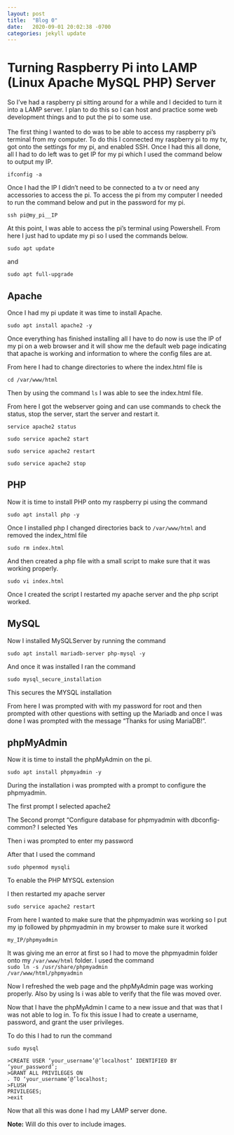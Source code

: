 ```yaml
---
layout: post
title:  "Blog 0"
date:   2020-09-01 20:02:38 -0700
categories: jekyll update
---
```

<h1>Turning Raspberry Pi into LAMP (Linux Apache MySQL PHP) Server</h1>
<p>
So I’ve had a raspberry pi sitting around for a while and I decided to turn it into a LAMP server. I plan to do this so I can host and practice some web development things and to put the pi to some use.
<br><br>
The first thing I wanted to do was to be able to access my raspberry pi’s terminal from my computer. To do this I connected my raspberry pi to my tv, got onto the settings for my pi, and enabled SSH. Once I had this all done, all I had to do left was to get IP for my pi which I used the command below to output my IP.
</p>

<code>ifconfig -a</code>

<p>
Once I had the IP I didn’t need to be connected to a tv or need any accessories to access the pi. To access the pi from my computer I needed to run the command below and put in the password for my pi.
</p>

<code>ssh pi@my_pi__IP</code>

At this point, I was able to access the pi’s terminal using Powershell. From here I just had to update my pi so I used the commands below.

<code>sudo apt update</code>

and

<code>sudo apt full-upgrade</code>

<h2>Apache</h2>

Once I had my pi update it was time to install Apache.

<code>sudo apt install apache2 -y</code> 

Once everything has finished installing all I have to do now is use the IP of my pi on a web browser and it will show me the default web page indicating that apache is working and information to where the config files are at. 

From here I had to change directories to where the index.html file is

<code>cd /var/www/html</code>

Then by using the command <code>ls</code> I was able to see the index.html file. 

From here I got the webserver going and can use commands to check the status, stop the server, start the server and restart it.

<code>service apache2 status</code>

<code>sudo service apache2 start</code>

<code>sudo service apache2 restart</code>

<code>sudo service apache2 stop</code>

<h2>PHP</h2> 

Now it is time to install PHP onto my raspberry pi using the command 

<code>sudo apt install php -y</code>

Once I installed php I changed directories back to <code>/var/www/html</code> and removed the index_html file

<code>sudo rm index.html</code> 

And then created a php file with a small script to make sure that it was working properly.

<code>sudo vi index.html</code>

Once I created the script I restarted my apache server and the php script worked. 

<h2>MySQL</h2>

Now I installed MySQLServer by running the command

<code>sudo apt install mariadb-server php-mysql -y</code>

And once it was installed I ran the command 

<code>sudo mysql_secure_installation</code>

This secures the MYSQL installation

From here I was prompted with with my password for root and then prompted with other questions with setting up the Mariadb and once I was done I was prompted with the message “Thanks for using MariaDB!”.

<h2>phpMyAdmin</h2> 

Now it is time to install the phpMyAdmin on the pi.

<code>sudo apt install phpmyadmin -y</code> 

During the installation i was prompted with a prompt to configure the phpmyadmin.

The first prompt I selected apache2 

The Second prompt “Configure database for phpmyadmin with dbconfig-common? I selected Yes

Then i was prompted to enter my password

After that I used the command 

<code>sudo phpenmod mysqli</code> 

To enable the PHP MYSQL extension 

I then restarted my apache server

<code>sudo service apache2 restart</code>

From here I wanted to make sure that the phpmyadmin was working so I put my ip followed by phpmyadmin in my browser to make sure it  worked

<code>my_IP/phpmyadmin</code> 

It was giving me an error at first so I had to move the phpmyadmin folder onto my <code>/var/www/html</code> folder. I used the command     
<code>sudo ln -s /usr/share/phpmyadmin /var/www/html/phpmyadmin</code>

Now I refreshed the web page and the phpMyAdmin page was working properly. Also by using ls i was able to verify that the file was moved over.

Now that I have the phpMyAdmin I came to a new issue and that was that I was not able to log in. To fix this issue I had to create a username, password, and grant the user privileges.

To do this I had to run the command 

<code>sudo mysql</code>

<code>>CREATE USER ‘your_username’@’localhost’ IDENTIFIED BY ‘your_password’;</code>
<br>
<code>>GRANT ALL PRIVILEGES  ON *.* TO ‘your_username’@’localhost;</code>
<br>
<code>>FLUSH PRIVILEGES;</code>
<br>
<code>>exit</code>

Now that all this was done I had my LAMP server done.

<strong>Note:</strong> Will do this over to include images.
